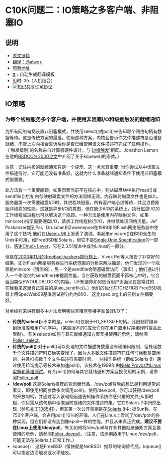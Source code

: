 # C10K问题二：IO策略之多客户端、非阻塞IO

## 说明
- [原文链接](http://www.kegel.com/c10k.html#nb)
- [翻译：@alwqx](https://github.com/alwqx)
- [项目地址](https://github.com/alwqx/translate)
- [tt](https://github.com/alwqx/tt)：自动生成翻译模板
- 用时: 2h（人机结合）
- <a rel="license" href="http://creativecommons.org/licenses/by-nc/4.0/"><img alt="知识共享许可协议" style="border-width:0" src="https://i.creativecommons.org/l/by-nc/4.0/80x15.png" /></a>

## IO策略
### 为每个线程服务多个客户端，并使用非阻塞I/O和级别触发的就绪通知
为所有网络句柄设置非阻塞模式，并使用select()或poll()来告知哪个网络句柄有数据等待。这是传统方案的最爱。使用这种方案，内核会告诉你文件描述符是否准备就绪，不管上次内核会告诉后你是否已经使用该文件描述符完成了任何操作。 （'触发级别'的名称来自计算机硬件设计，与'[边缘触发](http://www.kegel.com/c10k.html#nb.edge)'相反。Jonathon Lemon在他的[BSDCON 2000论文](http://people.freebsd.org/~jlemon/papers/kqueue.pdf)中介绍了关于kqueue()的条款。）

注意：记住内核的就绪通知只是一个提示，这一点尤其重要; 当你尝试从中读取文件描述符时，它可能还没有准备好。这就为什么准备就绪通知条件下使用非阻塞模式很重要。

此方法有一个重要瓶颈，如果页面当前不在核心中，则从磁盘块中执行read()或sendfile()方法;内存映射磁盘文件的方法同样无效。内存映射磁盘文件也是如此。服务器第一次需要磁盘I/O时，其进程块阻塞，所有客户端必须等待，并且浪费原始非线程的性能。这就是异步I/O的意图，但在缺少AIO的系统上，执行磁盘I/O的工作线程或进程也可以解决这个瓶颈。一种方法是使用内存映射文件，如果mincore()指示需要硬盘I/O，请求工作线程执行I/O，并继续处理网络流量。Jef Poskanzer提到Pai，Druschel和Zwaenepoel在1999年的Flash网络服务器中使用了这个技巧;他们在[Usenix 99](http://www.usenix.org/events/usenix99/technical.html)上发表了演讲。看起来mincore()在BSD派生的Unix中可用，如FreeBSD和Solaris，但它不是[Single Unix Specification](http://www.unix-systems.org/)的一部分。[感谢Chuck Lever](http://www.citi.umich.edu/projects/citi-netscape/status/mar-apr2000.html)，它在2.3.51版本中成为Linux的一部分。

但是在[2003年11月的freebsd-hackers排行榜上](http://marc.theaimsgroup.com/?l=freebsd-hackers&m=106718343317930&w=2)，Vivek Pei等人报告了非常好的结果，即对Flash网络服务器进行系统范围的分析来解决瓶颈。他们发现的一个瓶颈是mincore（猜测的），另一个是sendfile会阻塞磁盘访问（事实）; 他们通过引入一个修改过的sendfile()来提高性能，当它获取的磁盘页面不再核心中时，它会返回类似EWOULDBLOCK的内容。（不知道你如何告诉用户页面现在是常驻的...在我看来这里真正需要的是aio_sendfile()。）他们的优化在1GHZ/1GB FreeBSD机器上用SpecWeb99基准测试得分约为800， 这比spec.org上的任何文件都要好。

对单线程来讲有很多中方法表明哪些非阻塞套接字准备好I/O了：
- **传统的select()**:不幸的是，select()仅限于FD_SETSIZE句柄。此限制将编译到标准库和用户程序中。（某些版本的C库允许你在用户应用程序编译时提高此限制）。有关select()如何与其它就绪通知方案互换使用的示例，请参阅[Poller_select](http://www.kegel.com/dkftpbench/doc/Poller_select.html)。
- **传统的poll()**:对于poll()可以处理的文件描述符数量没有硬编码限制，但处理数千个文件描述符时它确实变慢了，因为大多数文件描述符在任何时候都是空闲的，并且扫描数千个文件描述符需要时间。一些操作系统（例如Solaris 8）通过使用轮询提示等技术来加速poll()，该技术在1999年由[Niels Provos为Linux实施和基准测试](http://www.humanfactor.com/cgi-bin/cgi-delegate/apache-ML/nh/1999/May/0415.html)。有关poll()如何与其它就绪通知方案互换使用的示例，请参阅[Poller_poll](http://www.kegel.com/dkftpbench/doc/Poller_poll.html)
- **/dev/poll**:这是Solaris推荐的轮询替代品。/dev/poll背后的想法是利用通常的事实，即使用相同参数多次调用poll()。使用/dev/poll，你可以获得/dev/poll的开放句柄，并通过写入该句柄迅速告知操作系统你感兴趣的文件;从那时起，你只需从该句柄中读取当前就绪的文件描述符集。它在Solaris 7中悄然出现（参见[补丁106541](http://sunsolve.sun.com/pub-cgi/retrieve.pl?patchid=106541&collection=fpatches)），但其第一次公开亮相是在[Solaris 8](http://docs.sun.com/ab2/coll.40.6/REFMAN7/@Ab2PageView/55123?Ab2Lang=C&Ab2Enc=iso-8859-1)中; 据Sun称，在750个客户端，会占用poll()10％的开销。人们在Linux上尝试了/dev/poll的各种实现，但它们都没有达到像epoll一样的性能，并且从未真正完成。**建议不要在Linux上使用/dev/poll**。有关如何将/dev/poll与许多其他就绪通知方案互换使用的示例，请参阅[Poller_devpoll](http://www.kegel.com/dkftpbench/doc/Poller_devpoll.html)。（注意，该示例适用于Linux /dev/poll，可能无法在Solaris上正常工作。）
- kqueue()：这是FreeBSD（很快就是NetBSD）推荐的轮询替代品。kqueue()可以指定边沿触发或水平触发。